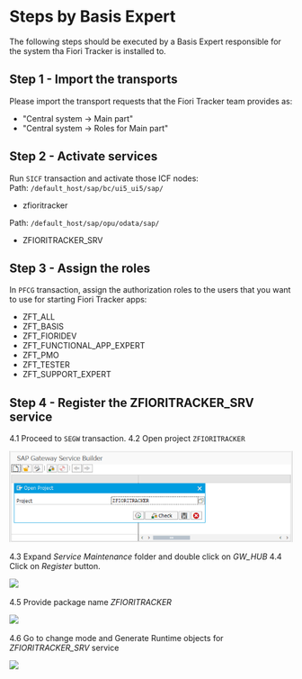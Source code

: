 # Steps by Basis Expert

The following steps should be executed by a Basis Expert responsible for the system tha Fiori Tracker is installed to.

## Step 1 - Import the transports

Please import the transport requests that the Fiori Tracker team provides as:
- "Central system -> Main part"
- "Central system -> Roles for Main part"

## Step 2 - Activate services

Run `SICF` transaction and activate those ICF nodes:<br/>
Path: `/default_host/sap/bc/ui5_ui5/sap/`
- zfioritracker<br/>

Path: `/default_host/sap/opu/odata/sap/`
- ZFIORITRACKER_SRV

## Step 3 - Assign the roles

In `PFCG` transaction, assign the authorization roles to the users that you want to use for starting Fiori Tracker apps:
- ZFT_ALL
- ZFT_BASIS
- ZFT_FIORIDEV
- ZFT_FUNCTIONAL_APP_EXPERT
- ZFT_PMO
- ZFT_TESTER
- ZFT_SUPPORT_EXPERT

## Step 4 - Register the ZFIORITRACKER_SRV service

4.1 Proceed to `SEGW` transaction.
4.2 Open project `ZFIORITRACKER`

![](res/segw.png)

4.3 Expand *Service Maintenance* folder and double click on *GW_HUB*
4.4 Click on *Register* button.

![](/res/segw_register.png)

4.5 Provide package name *ZFIORITRACKER*

![](/res/segw_package.png)

4.6 Go to change mode and Generate Runtime objects for *ZFIORITRACKER_SRV* service

![](/res/segw_regenerate.png)
